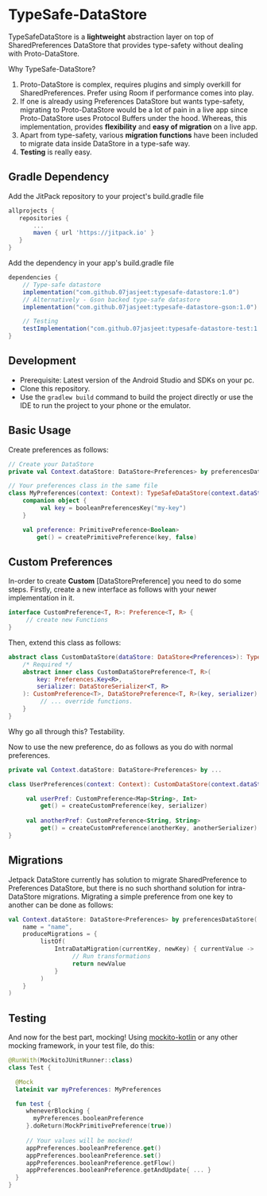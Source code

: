 # TypeSafe-DataStore
  TypeSafeDataStore is a **lightweight** abstraction layer on top of SharedPreferences DataStore that provides type-safety without dealing with Proto-DataStore. 
  
  Why TypeSafe-DataStore?
  1. Proto-DataStore is complex, requires plugins and simply overkill for SharedPreferences. Prefer using Room if performance comes into play.
  2. If one is already using Preferences DataStore but wants type-safety, migrating to Proto-DataStore would be a lot of pain in a live app since Proto-DataStore uses Protocol Buffers under the hood. Whereas, this implementation, provides **flexibility** and **easy of migration** on a live app.
  3. Apart from type-safety, various **migration functions** have been included to migrate data inside DataStore in a type-safe way.
  4. **Testing** is really easy.

## Gradle Dependency
 Add the JitPack repository to your project's build.gradle file
 ```gradle
 allprojects {
    repositories {
        ...
        maven { url 'https://jitpack.io' }
    }
 }
 ```
Add the dependency in your app's build.gradle file
```gradle
dependencies {
    // Type-safe datastore
    implementation("com.github.07jasjeet:typesafe-datastore:1.0")
    // Alternatively - Gson backed type-safe datastore
    implementation("com.github.07jasjeet:typesafe-datastore-gson:1.0")   

    // Testing
    testImplementation("com.github.07jasjeet:typesafe-datastore-test:1.0")
}
```
## Development

- Prerequisite: Latest version of the Android Studio and SDKs on your pc.
- Clone this repository.
- Use the `gradlew build` command to build the project directly or use the IDE to run the project to your phone or the emulator.

## Basic Usage
 
Create preferences as follows:
  ```kotlin
  // Create your DataStore
  private val Context.dataStore: DataStore<Preferences> by preferencesDataStore("prefs")

  // Your preferences class in the same file
  class MyPreferences(context: Context): TypeSafeDataStore(context.dataStore)
      companion object {
           val key = booleanPreferencesKey("my-key")
      }
  
      val preference: PrimitivePreference<Boolean>
          get() = createPrimitivePreference(key, false)
  ```
 
## Custom Preferences
 
  In-order to create **Custom** [DataStorePreference] you need to do some steps.
  Firstly, create a new interface as follows with your newer implementation in it.
  ```kotlin
  interface CustomPreference<T, R>: Preference<T, R> {
       // create new Functions
  }
  ```
  Then, extend this class as follows:
  ```kotlin
  abstract class CustomDataStore(dataStore: DataStore<Preferences>): TypeSafeDataStore(dataStore) {
      /* Required */
      abstract inner class CustomDataStorePreference<T, R>(
          key: Preferences.Key<R>,
          serializer: DataStoreSerializer<T, R>
      ): CustomPreference<T>, DataStorePreference<T, R>(key, serializer) {
           // ... override functions.
      }
  }
  ```
  Why go all through this? Testability.
  
  Now to use the new preference, do as follows as you do with normal preferences.
  ```kotlin
  private val Context.dataStore: DataStore<Preferences> by ...
  
  class UserPreferences(context: Context): CustomDataStore(context.dataStore) {
  
       val userPref: CustomPreference<Map<String>, Int>
           get() = createCustomPreference(key, serializer)
       
       val anotherPref: CustomPreference<String, String>
           get() = createCustomPreference(anotherKey, anotherSerializer)
  }
  ```

## Migrations

Jetpack DataStore currently has solution to migrate SharedPreference to Preferences DataStore, but there is no such shorthand solution for intra-DataStore migrations.
Migrating a simple preference from one key to another can be done as follows:
```kotlin
val Context.dataStore: DataStore<Preferences> by preferencesDataStore(
    name = "name",
    produceMigrations = {
         listOf(
             IntraDataMigration(currentKey, newKey) { currentValue ->
                  // Run transformations
                  return newValue
             }
         )
    }
)
```

## Testing

 And now for the best part, mocking! Using [mockito-kotlin](https://github.com/mockito/mockito-kotlin) or any other mocking framework, in your test file, do this:
 ```kotlin
 @RunWith(MockitoJUnitRunner::class)
 class Test {

   @Mock
   lateinit var myPreferences: MyPreferences
 
   fun test {
      wheneverBlocking { 
        myPreferences.booleanPreference 
      }.doReturn(MockPrimitivePreference(true))
   
      // Your values will be mocked!
      appPreferences.booleanPreference.get()
      appPreferences.booleanPreference.set()
      appPreferences.booleanPreference.getFlow()
      appPreferences.booleanPreference.getAndUpdate{ ... }
   }
 }
 ```
